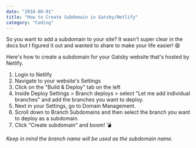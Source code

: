 ```yaml
---
date: "2018-08-01"
title: "How to Create Subdomain in Gatsby/Netlify"
category: "Coding"
---
```


So you want to add a subdomain to your site? It wasn't super clear in the docs but I figured it out and wanted to share to make your life easier! 😄

Here's how to create a subdomain for your Gatsby website that's hosted by Netlify.

1.  Login to Netlify
2.  Navigate to your website's Settings
3.  Click on the "Build & Deploy" tab on the left
4.  Inside Deploy Settings > Branch deploys > select "Let me add individual branches" and add the branches you want to deploy.
5.  Next in your Settings, go to Domain Management.
6.  Scroll down to Branch Subdomains and then select the branch you want to deploy as a subdomain.
7.  Click "Create subdomain" and boom! 💣

_Keep in mind the branch name will be used as the subdomain name._
